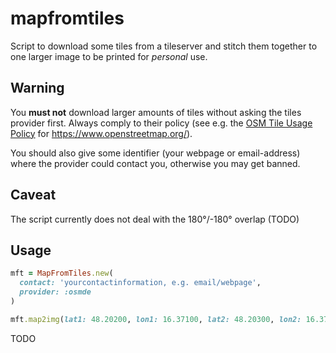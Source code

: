 # mapfromtiles #

Script to download some tiles from a tileserver and stitch them together
to one larger image to be printed for *personal* use.

## Warning ##

You **must not** download larger amounts of tiles without asking the tiles provider first.
Always comply to their policy (see e.g. the [OSM Tile Usage Policy](https://operations.osmfoundation.org/policies/tiles/) for https://www.openstreetmap.org/).

You should also give some identifier (your webpage or email-address) where the
provider could contact you, otherwise you may get banned.

## Caveat ##

The script currently does not deal with the 180°/-180° overlap (TODO)

## Usage ##

```ruby
mft = MapFromTiles.new(
  contact: 'yourcontactinformation, e.g. email/webpage',
  provider: :osmde
)

mft.map2img(lat1: 48.20200, lon1: 16.37100, lat2: 48.20300, lon2: 16.37300, imgfile: '/tmp/mymap.png')
```
TODO
